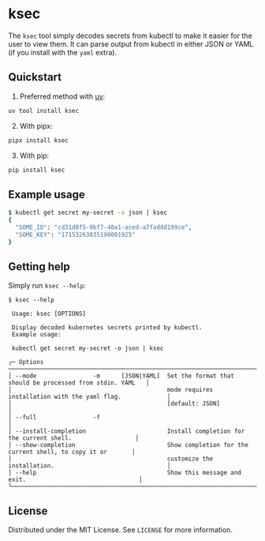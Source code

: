 # ksec

The `ksec` tool simply decodes secrets from kubectl to make it easier for the user to
view them. It can parse output from kubectl in either JSON or YAML (if you install with
the `yaml` extra).


## Quickstart

1. Preferred method with [uv](https://docs.astral.sh/uv/):

```bash
uv tool install ksec
```

2. With pipx:

```bash
pipx install ksec
```

3. With pip:

```bash
pip install ksec
```

## Example usage

```bash
$ kubectl get secret my-secret -o json | ksec
{
  "SOME_ID": "cd31d8f5-9bf7-40a1-aced-a7faddd199ce",
  "SOME_KEY": "17153263835190001925"
}
```


## Getting help

Simply run `ksec --help`:

```
$ ksec --help

 Usage: ksec [OPTIONS]

 Display decoded kubernetes secrets printed by kubectl.
 Example usage:

 kubectl get secret my-secret -o json | ksec

╭─ Options ─────────────────────────────────────────────────────────────────────────────────────────────╮
│ --mode                -m      [JSON|YAML]  Set the format that should be processed from stdin. YAML   │
│                                            mode requires installation with the yaml flag.             │
│                                            [default: JSON]                                            │
│ --full                -f                                                                              │
│ --install-completion                       Install completion for the current shell.                  │
│ --show-completion                          Show completion for the current shell, to copy it or       │
│                                            customize the installation.                                │
│ --help                                     Show this message and exit.                                │
╰───────────────────────────────────────────────────────────────────────────────────────────────────────╯
```


## License

Distributed under the MIT License. See `LICENSE` for more information.

